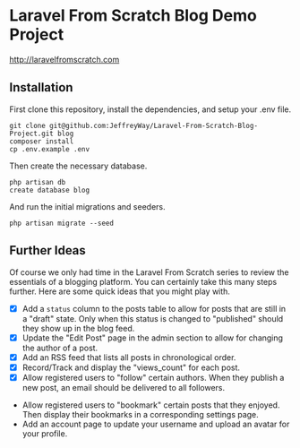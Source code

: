 # Laravel From Scratch Blog Demo Project

http://laravelfromscratch.com

## Installation

First clone this repository, install the dependencies, and setup your .env file.

```
git clone git@github.com:JeffreyWay/Laravel-From-Scratch-Blog-Project.git blog
composer install
cp .env.example .env
```

Then create the necessary database.

```
php artisan db
create database blog
```

And run the initial migrations and seeders.

```
php artisan migrate --seed
```

## Further Ideas

Of course we only had time in the Laravel From Scratch series to review the essentials of a blogging platform. You can certainly take this many 
steps further. Here are some quick ideas that you might play with.

- [x] Add a `status` column to the posts table to allow for posts that are still in a "draft" state. Only when this status is changed to "published" should they show up in the blog feed. 
- [x] Update the "Edit Post" page in the admin section to allow for changing the author of a post.
- [x] Add an RSS feed that lists all posts in chronological order.
- [x] Record/Track and display the "views_count" for each post.
- [x] Allow registered users to "follow" certain authors. When they publish a new post, an email should be delivered to all followers.
- Allow registered users to "bookmark" certain posts that they enjoyed. Then display their bookmarks in a corresponding settings page.
- Add an account page to update your username and upload an avatar for your profile.

